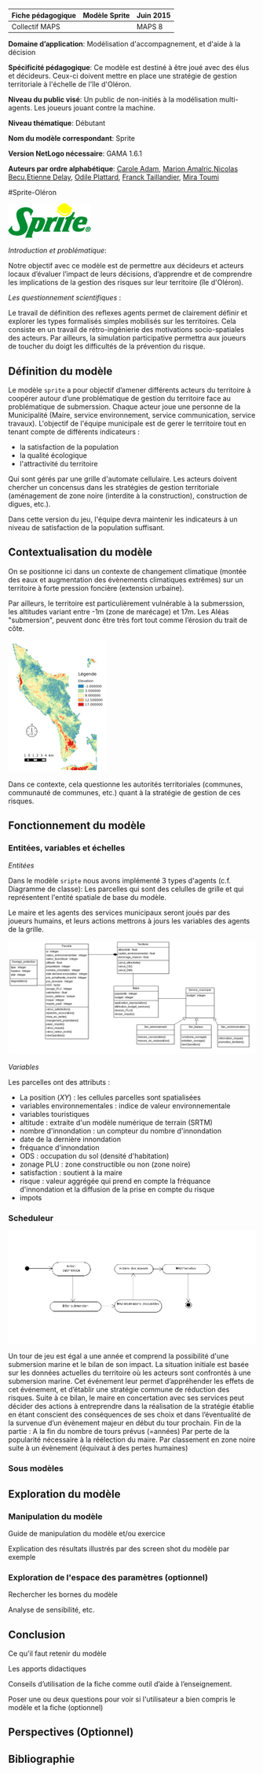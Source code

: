 Fiche pédagogique | Modèle Sprite | Juin 2015
------|-------|--------
Collectif MAPS||MAPS 8

**Domaine d’application**:
Modélisation d'accompagnement, et d'aide à la décision

**Spécificité pédagogique**: Ce modèle est destiné à être joué avec des élus et décideurs. Ceux-ci doivent mettre en place une stratégie de gestion territoriale à l'échelle de l'île d'Oléron.

**Niveau du public visé**: Un public de non-initiés à la modélisation multi-agents. Les joueurs jouant contre la machine. 

**Niveau thématique**: Débutant

**Nom du modèle correspondant**: Sprite

**Version NetLogo nécessaire**: GAMA 1.6.1

**Auteurs par ordre alphabétique**: [Carole Adam](mailto:carole.adam.rmit@gmail.com), [Marion Amalric](mailto:marion.amalric@univ-tours.fr),[Nicolas Becu](mailto:nicolas.becu@univ-lr.fr),[Etienne Delay](mailto:etienne.delay@gmail.com), [Odile Plattard](mailto:odileplattard@gmail.com), [Franck Taillandier](mailto:franck.taillandier@u-bordeaux.fr), [Mira Toumi](mailto:toumi.mira@live.fr)

#Sprite-Oléron


![illustation du modele](./img/sprite_logo.gif "mnt d'après srtm")


_Introduction et problématique_: 

Notre objectif avec ce modèle est de permettre aux décideurs et acteurs locaux d’évaluer l’impact de leurs décisions, d’apprendre et de comprendre les implications de la gestion des risques sur leur territoire (île d'Oléron).

_Les questionnement scientifiques_ :

Le travail de définition des reflexes agents permet de clairement définir et explorer les types formalisés simples mobilisés sur les territoires. Cela consiste en un travail de rétro-ingénierie des motivations socio-spatiales des acteurs. Par ailleurs, la simulation participative permettra aux joueurs de toucher du doigt les difficultés de la prévention du risque.  

## Définition du modèle

Le modèle `sprite` a pour objectif d’amener différents acteurs du territoire à coopérer autour d’une problématique de gestion du territoire face au problématique de submerssion. Chaque acteur joue une personne de la Municipalité (Maire, service environnement, service communication, service travaux). L'objectif de l'équipe municipale est de gerer le territoire tout en tenant compte de différents indicateurs : 

 * la satisfaction de la population
 * la qualité écologique 
 * l'attractivité du territoire

Qui sont gérés par une grille d'automate cellulaire. Les acteurs doivent chercher un concensus dans les stratégies de gestion territoriale (aménagement de zone noire (interdite à la construction), construction de digues, etc.).

Dans cette version du jeu, l'équipe devra maintenir les indicateurs à un niveau de satisfaction de la population suffisant.


## Contextualisation du modèle
On se positionne ici dans un contexte de changement climatique (montée des eaux et augmentation des évènements climatiques extrêmes) sur un territoire à forte pression foncière (extension urbaine).

Par ailleurs, le territoire est particulièrement vulnérable à la submerssion, les altitudes variant entre -1m (zone de marécage) et 17m. Les Aléas "submersion", peuvent donc être très fort tout comme l’érosion du trait de côte.

![mnt du modèle](./img/mnt.jpg "logo déposé sprite")

Dans ce contexte, cela questionne les autorités territoriales (communes, communauté de communes, etc.) quant à la stratégie de gestion de ces risques.

## Fonctionnement du modèle

### Entitées, variables et échelles 

_Entitées_

Dans le modèle `sripte` nous avons implémenté 3 types d'agents (c.f. Diagramme de classe): Les parcelles qui sont des celulles de grille et qui représentent l'entité spatiale de base du modèle. 

Le maire et les agents des services municipaux seront joués par des joueurs humains, et leurs actions mettrons à jours les variables des agents de la grille. 

![Diagramme de classe](./img/uml_class.png "Diagrammme de classe UML")

_Variables_

Les parcelles ont des attributs : 

 * La position (_XY_) : les cellules parcelles sont spatialisées
 * variables environnementales : indice de valeur environnementale
 * variables touristiques
 * altitude : extraite d'un modèle numérique de terrain (SRTM)
 * nombre d'innondation : un compteur du nombre d'innondation
 * date de la dernière innondation
 * fréquance d'innondation
 * ODS : occupation du sol (densité d'habitation)
 * zonage PLU : zone constructible ou non (zone noire)
 * satisfaction : soutient à la maire
 * risque : valeur aggrégée qui prend en compte la fréquance d'innondation et la diffusion de la prise en compte du risque 
 * impots

### Scheduleur

![Diagramme de classe](./img/scheduleur.png)


Un tour de jeu est égal a une année et comprend la possibilité d'une submersion marine et le bilan de son impact. 
La situation initiale est basée sur les données actuelles du territoire où les acteurs sont confrontés à une submersion marine. Cet événement leur  permet d’appréhender les effets de cet événement, et d’établir une stratégie commune de réduction des risques. Suite à ce bilan, le maire en concertation avec ses services  peut décider des actions à entreprendre dans la réalisation de la stratégie établie en étant conscient des conséquences de ses choix et dans l’éventualité de la survenue d’un évènement majeur en début du tour prochain.
Fin de la partie : 
A la fin du nombre de tours prévus (=années)
Par perte de la popularité nécessaire à la réélection du maire.
Par classement en zone noire suite à un évènement (équivaut à des pertes humaines)

### Sous modèles



## Exploration du modèle
### Manipulation du modèle
Guide de manipulation du modèle et/ou exercice

Explication des résultats illustrés par des screen shot du modèle par exemple

### Exploration de l'espace des paramètres (optionnel)
Rechercher les bornes du modèle

Analyse de sensibilité, etc.
## Conclusion
Ce qu'il faut retenir du modèle

Les apports didactiques

Conseils d’utilisation de la fiche comme outil d’aide à l’enseignement.

Poser une ou deux questions pour voir si l'utilisateur a bien compris le modèle et la fiche (optionnel)

## Perspectives (Optionnel)
## Bibliographie
